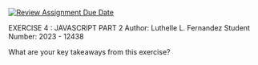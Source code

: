 [![Review Assignment Due Date](https://classroom.github.com/assets/deadline-readme-button-22041afd0340ce965d47ae6ef1cefeee28c7c493a6346c4f15d667ab976d596c.svg)](https://classroom.github.com/a/TP0ZkiLb)

EXERCISE 4 : JAVASCRIPT PART 2
Author:  Luthelle L. Fernandez
Student Number: 2023 - 12438

What are your key takeaways from this exercise? 